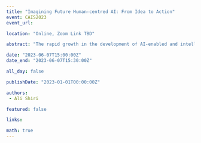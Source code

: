 ```yaml
---
title: "Imagining Future Human-centred AI: From Idea to Action"
event: CAIS2023
event_url: 

location: "Online, Zoom Link TBD"

abstract: "The rapid growth in the development of AI-enabled and intelligent systems and services calls for more serious and urgent attention to human-focused and human-centred principles, methods, and approaches. This paper reports on a study of recent human-centred AI research literature to examine the extent to which the three principles of safety, trustworthiness, and reliability have been addressed in recent AI publications."

date: "2023-06-07T15:00:00Z"
date_end: "2023-06-07T15:30:00Z"

all_day: false

publishDate: "2023-01-01T00:00:00Z"

authors:
 - Ali Shiri

featured: false

links:

math: true
---
```


